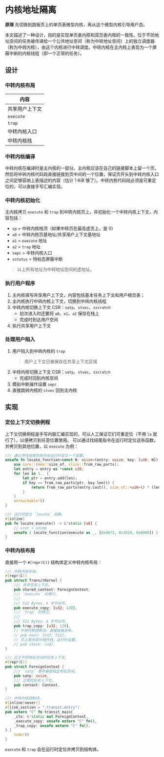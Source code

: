 ﻿
# 内核地址隔离

**原理** 先切换到跳板页上的单页表微型内核，再从这个微型内核引导用户态。

本文描述了一种设计，目的是实现单页表内核和双页表内核的一致性。位于不同地址空间的任务被传递给一个公共地址空间（称为中转地址空间）上的独立调度器（称为中转内核），由这个内核进行中转调度。中转内核在主内核上表现为一个屏蔽中断的内核线程（即一个正常的任务）。

## 设计

### 中转内核布局

| 内容
| -
| 共享用户上下文
| `execute`
| `trap`
| 中转内核入口
| 中转内核栈

### 中转内核编译

中转内核在编译时是主内核的一部分。主内核应该在自己的链接脚本上留一个页，然后将中转内核代码段直接链接到页中间的一个位置，保证页开头到中转内核入口之间足够容纳上表描述的内容（估计 1 KiB 够了）。中转内核代码段必须是可重定位的，可以直接手写汇编实现。

### 中转内核初始化

主内核拷贝 `execute` 和 `trap` 到中转内核页上，并初始化一个中转内核上下文，内容包括：

- `sp` = 中转内核栈顶（如果中转页在最高虚页上，是 0）
- `a0` = 中转内核页基地址/共享用户上下文基地址
- `a1` = `execute` 地址
- `a2` = `trap` 地址
- `sepc` = 中转内核入口
- `sstatus` = 特权态屏蔽中断

> 以上所有地址为中转地址空间的虚地址。

### 执行用户程序

1. 主内核填写共享用户上下文，内容包括基本任务上下文和用户根页表；
2. 主内核执行中转内核上下文，切换到中转内核线程
3. 中转内核切换上下文 CSR：`satp`、`stvec`、`sscratch`
   - 初次进入时还要将 `a0`、`a1`、`a2` 保存在栈上
   - 完成时到达用户空间
4. 执行共享用户上下文

### 处理用户陷入

1. 用户陷入到中转内核的 `trap`
   > 用户上下文已被保存在共享上下文区域
2. 中转内核切换上下文 CSR：`satp`、`stvec`、`sscratch`
   - 完成时回到内核空间
3. 模拟中断操作设置 `sepc`
4. 直接跳转内核的 `stvec` 回到主内核

## 实现

### 定位上下文切换例程

上下文切换例程是手写内联汇编实现的，可以人工保证它们可重定位（不用 `la` 就行了），以便拷贝到任意位置使用。
可以通过找结尾指令在运行时定位这些函数，并拷贝到其他位置，以 `execute` 为例：

```rust
/// 通过寻找结尾的指令在运行时定位一个函数。
unsafe fn locate_function<const N: usize>(entry: usize, key: [u16; N]) -> &'static [u8] {
    use core::{mem::size_of, slice::from_raw_parts};
    let entry = entry as *const u16;
    for len in 1.. {
        let ptr = entry.add(len);
        if key == from_raw_parts(ptr, key.len()) {
            return from_raw_parts(entry.cast(), size_of::<u16>() * (len + key.len()));
        }
    }
    unreachable!()
}

/// 运行时定位 `locate` 函数。
#[inline]
pub fn locate_execute() -> &'static [u8] {
    // sret + unimp
    unsafe { locate_function(execute as _, [0x0073, 0x1020, 0x0000]) }
}
```

### 中转内核布局

直接用一个 `#[repr(C)]` 结构体定义中转内核布局：

```rust
/// 中转内核布局。
#[repr(C)]
pub struct TransitKernel {
    /// 共享任务上下文。
    pub shared_context: ForeignContext,
    /// `execute` 的拷贝。
    ///
    /// 512 Bytes，4 字节对齐。
    pub execute_copy: [u32; 128],
    /// `trap` 的拷贝。
    ///
    /// 512 Bytes，4 字节对齐。
    pub trap_copy: [u32; 128],
    // 中转内核控制流，直接链接进来。
    // pub main: [u32; 512],
    // 页上其余部分用作栈，运行时设置。
    // pub stack: [u8],
}

/// 位于不同地址空间的任务上下文。
#[repr(C)]
pub struct ForeignContext {
    /// `satp` 寄存器值指定地址空间。
    pub satp: usize,
    /// 正常的任务上下文。
    pub context: Context,
}

/// 中转内核控制流。
#[inline(never)]
#[link_section = ".transit.entry"]
pub extern "C" fn transit_main(
    _ctx: &'static mut ForeignContext,
    _execute_copy: unsafe extern "C" fn(),
    _trap_copy: unsafe extern "C" fn(),
) {
    todo!()
}
```

`execute` 和 `trap` 会在运行时定位并拷贝到结构体。
